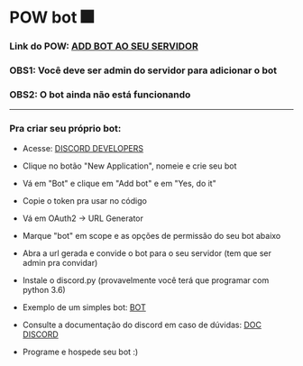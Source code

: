 # POW bot :fireworks:

 ### Link do POW: [ADD BOT AO SEU SERVIDOR](https://discord.com/api/oauth2/authorize?client_id=952632808952725574&permissions=2048&scope=bot "ADD BOT AO SEU SERVIDOR")
 ### OBS1: Você deve ser admin do servidor para adicionar o bot
 ### OBS2: O bot ainda não está funcionando

 - - - -

 ### Pra criar seu próprio bot:

* Acesse: [DISCORD DEVELOPERS](https://discord.com/developers/applications "DISCORD DEVELOPERS")

* Clique no botão "New Application", nomeie e crie seu bot

* Vá em "Bot" e clique em "Add bot" e em "Yes, do it"

* Copie o token pra usar no código

* Vá em OAuth2 -> URL Generator

* Marque "bot" em scope e as opções de permissão do seu bot abaixo

* Abra a url gerada e convide o bot para o seu servidor (tem que ser admin pra convidar)

* Instale o discord.py (provavelmente você terá que programar com python 3.6)

* Exemplo de um simples bot: [BOT](https://discordpy.readthedocs.io/en/latest/quickstart.html#a-minimal-bot "BOT")

* Consulte a documentação do discord em caso de dúvidas: [DOC DISCORD](https://discordpy.readthedocs.io/en/stable/ "DOC DISCORD")

* Programe e hospede seu bot :)